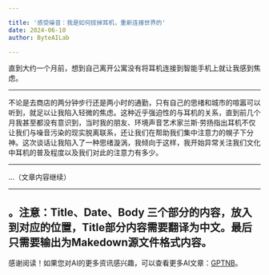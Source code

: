 ```yaml
---

title: '感受噪音：我是如何拔掉耳机，重新连接世界的'
date: 2024-06-10
author: ByteAILab

---
```


直到大约一个月前，想到自己离开公寓没有将耳机连接到智能手机上就让我感到焦虑。

---
不论是去商店的两分钟步行还是两小时的通勤，只有自己的思绪和城市的喧嚣可以听到，就足以让我陷入轻微的焦虑。这种近乎强迫性的与耳机的关系，直到前几个月我甚至都没有意识到，当时我的朋友、环境声音艺术家兰斯·劳扬指出耳机不仅让我们与噪音污染的现实脱离联系，还让我们在帮助我们集中注意力的幌子下分神。这次谈话让我陷入了一种思绪漩涡，我倾向于这样，我开始异常关注我们文化中耳机的普及程度以及我们对此的注意力有多少。

---

...（文章内容继续）

---

。注意：Title、Date、Body 三个部分的内容，放入到对应的位置，Title部分内容需要翻译为中文。最后只需要输出为Makedown源文件格式内容。
---
感谢阅读！如果您对AI的更多资讯感兴趣，可以查看更多AI文章：[GPTNB](https://gptnb.com)。